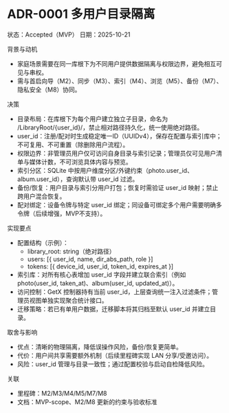 # ADR-0001 多用户目录隔离

状态：Accepted（MVP）
日期：2025-10-21

背景与动机
- 家庭场景需要在同一库根下为不同用户提供数据隔离与权限边界，避免相互可见与串权。
- 需与首启向导（M2）、同步（M3）、索引（M4）、浏览（M5）、备份（M7）、隐私安全（M8）协同。

决策
- 目录布局：在库根下为每个用户建立独立子目录，命名为 /LibraryRoot/{user_id}/，禁止相对路径持久化，统一使用绝对路径。
- user_id：注册/配对时生成稳定唯一ID（UUIDv4），保存在配置与索引库中；不可复用、不可重置（除删除用户流程）。
- 权限边界：非管理员用户仅可访问自身目录与索引记录；管理员仅可见用户清单与媒体计数，不可浏览具体内容与预览。
- 索引分区：SQLite 中按用户维度分区/外键约束（photo.user_id、album.user_id），查询默认带 user_id 过滤。
- 备份/恢复：用户目录与索引分用户打包；恢复时需验证 user_id 映射；禁止跨用户混合恢复。
- 配对绑定：设备令牌与特定 user_id 绑定；同设备可绑定多个用户需要明确多令牌（后续增强，MVP不支持）。

实现要点
- 配置结构（示例）：
  - library_root: string（绝对路径）
  - users: [{ user_id, name, dir_abs_path, role }]
  - tokens: [{ device_id, user_id, token_id, expires_at }]
- 索引库：对所有核心表增加 user_id 字段并建立联合索引（例如 photo(user_id, taken_at)、album(user_id, updated_at)）。
- 访问控制：GetX 控制器持有当前 user_id，上层查询统一注入过滤条件；管理员视图单独实现聚合统计接口。
- 迁移策略：若已有单用户数据，迁移脚本将其归档至默认 user_id 并建立目录。

取舍与影响
- 优点：清晰的物理隔离，降低误操作风险，备份/恢复更简单。
- 代价：用户间共享需要额外机制（后续里程碑实现 LAN 分享/受邀访问）。
- 风险：user_id 管理与目录一致性；通过配置校验与启动自检降低风险。

关联
- 里程碑：M2/M3/M4/M5/M7/M8
- 文档：MVP-scope、M2/M8 更新的约束与验收标准